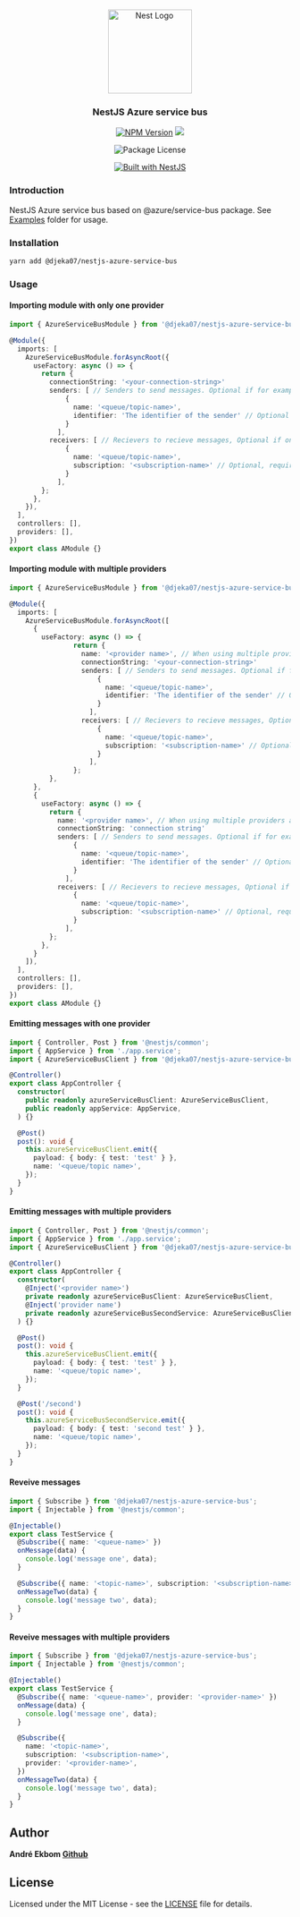 <h1 align="center"></h1>

<div align="center">
  <a href="http://nestjs.com/" target="_blank">
    <img src="https://nestjs.com/img/logo_text.svg" width="150" alt="Nest Logo" />
  </a>
</div>

<h3 align="center">NestJS Azure service bus</h3>

<div align="center">
<a href="https://www.npmjs.com/package/@djeka07/nestjs-azure-service-bus"><img src="https://img.shields.io/npm/v/@djeka07/nestjs-azure-service-bus.svg" alt="NPM Version" /></a>
<a href="https://github.com/djeka07/nestjs-azure-service-bus/blob/main/README.md"><img src="https://img.shields.io/endpoint?url=https://gist.githubusercontent.com/djeka07/9c39e47756ba44394125c47bde26346c/raw/jest-coverage-comment__main.json"></a>

<img href="https://www.npmjs.com/package/@djeka07/nestjs-azure-service-bus"><img src="https://img.shields.io/npm/l/@djeka07/nestjs-azure-service-bus.svg" alt="Package License" /></a>

  <a href="https://nestjs.com" target="_blank">
    <img src="https://img.shields.io/badge/built%20with-NestJs-red.svg" alt="Built with NestJS">
  </a>
</div>

### Introduction

NestJS Azure service bus based on @azure/service-bus package. See [Examples](./examples) folder for usage.

### Installation

```bash
yarn add @djeka07/nestjs-azure-service-bus
```

### Usage

#### Importing module with only one provider

```typescript
import { AzureServiceBusModule } from '@djeka07/nestjs-azure-service-bus';

@Module({
  imports: [
    AzureServiceBusModule.forAsyncRoot({
      useFactory: async () => {
        return {
          connectionString: '<your-connection-string>'
          senders: [ // Senders to send messages. Optional if for example if only will recieve messages
              {
                name: '<queue/topic-name>',
                identifier: 'The identifier of the sender' // Optional
              }
            ],
          receivers: [ // Recievers to recieve messages, Optional if only will send messages
              {
                name: '<queue/topic-name>',
                subscription: '<subscription-name>' // Optional, required when using topics
              }
            ],
        };
      },
    }),
  ],
  controllers: [],
  providers: [],
})
export class AModule {}
```

#### Importing module with multiple providers

```typescript
import { AzureServiceBusModule } from '@djeka07/nestjs-azure-service-bus';

@Module({
  imports: [
    AzureServiceBusModule.forAsyncRoot([
      {
        useFactory: async () => {
                return {
                  name: '<provider name>', // When using multiple providers a name need to be set
                  connectionString: '<your-connection-string>'
                  senders: [ // Senders to send messages. Optional if for example if only will recieve messages
                      {
                        name: '<queue/topic-name>',
                        identifier: 'The identifier of the sender' // Optional
                      }
                    ],
                  receivers: [ // Recievers to recieve messages, Optional if only will send messages
                      {
                        name: '<queue/topic-name>',
                        subscription: '<subscription-name>' // Optional, required when using topics
                      }
                    ],
                };
          },
      },
      {
        useFactory: async () => {
          return {
            name: '<provider name>', // When using multiple providers a name need to be set
            connectionString: 'connection string'
            senders: [ // Senders to send messages. Optional if for example if only will recieve messages
                {
                  name: '<queue/topic-name>',
                  identifier: 'The identifier of the sender' // Optional
                }
              ],
            receivers: [ // Recievers to recieve messages, Optional if only will send messages
                {
                  name: '<queue/topic-name>',
                  subscription: '<subscription-name>' // Optional, required when using topics
                }
              ],
          };
        },
      }
    ]),
  ],
  controllers: [],
  providers: [],
})
export class AModule {}
```

#### Emitting messages with one provider

```typescript
import { Controller, Post } from '@nestjs/common';
import { AppService } from './app.service';
import { AzureServiceBusClient } from '@djeka07/nestjs-azure-service-bus';

@Controller()
export class AppController {
  constructor(
    public readonly azureServiceBusClient: AzureServiceBusClient,
    public readonly appService: AppService,
  ) {}

  @Post()
  post(): void {
    this.azureServiceBusClient.emit({
      payload: { body: { test: 'test' } },
      name: '<queue/topic name>',
    });
  }
}
```

#### Emitting messages with multiple providers

```typescript
import { Controller, Post } from '@nestjs/common';
import { AppService } from './app.service';
import { AzureServiceBusClient } from '@djeka07/nestjs-azure-service-bus';

@Controller()
export class AppController {
  constructor(
    @Inject('<provider name>')
    private readonly azureServiceBusClient: AzureServiceBusClient,
    @Inject('provider name')
    private readonly azureServiceBusSecondService: AzureServiceBusClient,
  ) {}

  @Post()
  post(): void {
    this.azureServiceBusClient.emit({
      payload: { body: { test: 'test' } },
      name: '<queue/topic name>',
    });
  }

  @Post('/second')
  post(): void {
    this.azureServiceBusSecondService.emit({
      payload: { body: { test: 'second test' } },
      name: '<queue/topic name>',
    });
  }
}
```

#### Reveive messages

```typescript
import { Subscribe } from '@djeka07/nestjs-azure-service-bus';
import { Injectable } from '@nestjs/common';

@Injectable()
export class TestService {
  @Subscribe({ name: '<queue-name>' })
  onMessage(data) {
    console.log('message one', data);
  }

  @Subscribe({ name: '<topic-name>', subscription: '<subscription-name>' })
  onMessageTwo(data) {
    console.log('message two', data);
  }
}
```

#### Reveive messages with multiple providers

```typescript
import { Subscribe } from '@djeka07/nestjs-azure-service-bus';
import { Injectable } from '@nestjs/common';

@Injectable()
export class TestService {
  @Subscribe({ name: '<queue-name>', provider: '<provider-name>' })
  onMessage(data) {
    console.log('message one', data);
  }

  @Subscribe({
    name: '<topic-name>',
    subscription: '<subscription-name>',
    provider: '<provider-name>',
  })
  onMessageTwo(data) {
    console.log('message two', data);
  }
}
```

## Author

**André Ekbom [Github](https://github.com/djeka07)**

## License

Licensed under the MIT License - see the [LICENSE](LICENSE) file for details.
